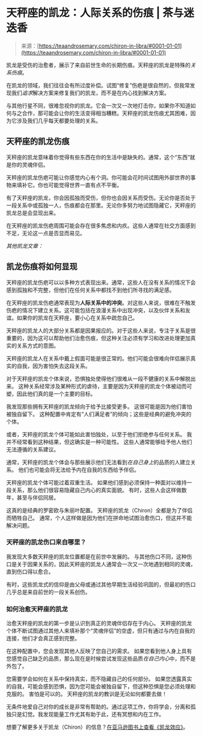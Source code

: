 <!--yml

类别：未分类

日期：2024年06月12日18 : 22 : 36

-->

# 天秤座的凯龙：人际关系的伤痕 | 茶与迷迭香

> 来源：[https://teaandrosemary.com/chiron-in-libra/#0001-01-01](https://teaandrosemary.com/chiron-in-libra/#0001-01-01)

凯龙是受伤的治愈者，展示了来自前世生命的长期伤痕。天秤座的凯龙是特殊的*关系伤痕*。

在凯龙的领域，我们往往会有所过度补偿。试图“修复”伤疤是很自然的，但我常发现我们*追求*解决方案来修复我们的凯龙，而不是在内心找到解决方案。

与其他行星不同，很难忽视你的凯龙。它会一次又一次地打击你，如果你不知道如何与之合作，那可能会让你的生活变得相当糟糕。天秤座的凯龙伤痕尤其困难，因为它涉及我们几乎每天都要处理的关系。

## 天秤座的凯龙伤痕

天秤座的凯龙意味着你觉得有些东西在你的生活中是缺失的。通常，这个“东西”就是你的灵魂伴侣。

天秤座的凯龙伤疤可能让你感觉内心有个洞。你可能会花时间试图用外部世界的事物来填补它。你也可能觉得世界一直有点不平衡。

有了天秤座的凯龙，你会因孤独而受伤，但你也会因关系而受伤。无论你是否处于一段关系中或孤独一人，伤痕都会在那里。无论你多努力地试图隐藏它，天秤座的凯龙总是会显现出来。

在天秤座的凯龙伤疤周围可能会存在很多焦虑和内疚。这些人通常在社交方面感到不足，无论这一点是否显而易见。

*其他凯龙文章：*

## 凯龙伤痕将如何显现

天秤座的凯龙伤疤可以以多种方式表现出来。通常，这些人在没有关系的情况下会感到孤独和不完整，但他们在任何关系中都找不到他们所寻找的满足感。

在天秤座的凯龙伤疤通常表现为**人际关系中的冲突**。对这些人来说，很难在不触发伤疤的情况下建立关系。这可能包括在浪漫关系中出现冲突，以及伙伴关系和友谊。如果你的凯龙在天秤座，要小心在关系中疏忽自己。

天秤座的凯龙人的大部分关系都是因果报应的。对于这些人来说，专注于关系是很重要的，因为这可以帮助他们治愈伤痕，但这种关注必须有学习和改进处理更加真实的关系方式的意图。

天秤座的凯龙人在关系中戴上假面可能是很正常的。他们可能会很难向伴侣展示真实的自我，因为害怕失去这段关系。

对于天秤座的凯龙个体来说，恐惧独处使得他们很难从一段不健康的关系中解脱出来。 这种关系经常涉及某种形式的虐待，主要是因为天秤座的凯龙个体被动而可塑，因此他们真的是一个主要的目标。

我发现那些拥有天秤座的凯龙倾向于给予比接受更多。 这很可能是因为他们害怕被独自留下。 这种配置中肯定有“人们满足者”的倾向；这些是经典的避免冲突的个体。

或者，天秤座的凯龙个体可能如此害怕独处，以至于他们拒绝参与任何关系。 我并不经常看到这种结果，但这确实是一种可能性。 这些人通常能够给予他人他们无法遵循的关系建议。

通常，天秤座的凯龙个体会与那些展示他们无法看到*在自己身上*的品质的人建立关系。 他们也可能会将无法给予内在自我的东西给予伴侣。

天秤座的凯龙个体可能过着双重生活。 如果他们感到必须保持一种面对以维持一段关系，那么他们很容易隐藏自己内心的真实面貌。 有时，这些人会这样做数年，甚至与伴侣同居。

这真的是经典的罗密欧与朱丽叶配置。 天秤座的凯龙（Chiron）全都是为了伴侣而牺牲自己。 通常，个人这样做是因为他们在拼命地试图治愈伤口，但这并不能解决问题。

### 天秤座的凯龙伤口来自哪里？

我发现大多数天秤座的凯龙位置都是在前世中发展的。 与其他伤口不同，这种伤口是关于因果关系的，因此天秤座的凯龙人通常会一次又一次地遇到相同的灵魂，直到伤口得以愈合。

有时，这些凯龙式的信仰是由父母或通过其他早期生活经验巩固的，但最初的伤口几乎总是来自前世的一段关系创伤。

### 如何治愈天秤座的凯龙

治愈天秤座的凯龙的第一步是认识到真正的灵魂伴侣存在于内心。 天秤座的凯龙个体不断试图通过其他人来填补那个“灵魂伴侣”的空虚，但只有通过与内在自我的连接，他们才会真正感到完整。

在这种配置中，您会发现其他人反映了您自己的需求。 如果您看到他人身上具有您感觉自己缺乏的品质，那么现在是时候尝试发现这些品质*在自己内心*中，而不是外包了。

您需要学会如何在关系中保持真实，而不隐藏自己的任何部分。 如果您透露真实的自我，可能会感到恐惧，因为您可能会被独自留下，但这种恐惧是您必须处理和克服的。 害怕是可以的。 天秤座的凯龙的教训是无论如何都要去做！

无条件地爱自己对你的成长是非常有帮助的。通过这项工作，你将学会，分离和孤独只是幻觉。我发现能量工作尤其有助于此，还有冥想和内在工作。

想要了解更多关于凯龙（Chiron）的信息？[在亚马逊图书上查看《凯龙效应》](https://rstyle.me/+2cz2CZ8qeyPg_M9_cW3uXA)。
